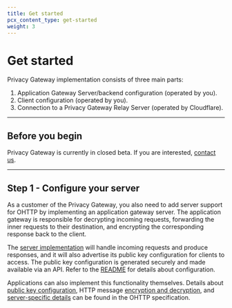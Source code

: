 ```yaml
---
title: Get started
pcx_content_type: get-started
weight: 3
---
```


# Get started

Privacy Gateway implementation consists of three main parts:

1. Application Gateway Server/backend configuration (operated by you).
2. Client configuration (operated by you).
3. Connection to a Privacy Gateway Relay Server (operated by Cloudflare).

---

## Before you begin

Privacy Gateway is currently in closed beta. If you are interested, [contact us](https://www.cloudflare.com/lp/privacy-edge/).

---

## Step 1 - Configure your server

As a customer of the Privacy Gateway, you also need to add server support for OHTTP by implementing an application gateway server. The application gateway is responsible for decrypting incoming requests, forwarding the inner requests to their destination, and encrypting the corresponding response back to the client.

The [server implementation](#resources) will handle incoming requests and produce responses, and it will also advertise its public key configuration for clients to access. The public key configuration is generated securely and made available via an API. Refer to the [README](https://github.com/cloudflare/privacy-gateway-server-go#readme) for details about configuration.

Applications can also implement this functionality themselves. Details about [public key configuration](https://datatracker.ietf.org/doc/html/draft-ietf-ohai-ohttp-05#section-3), HTTP message [encryption and decryption](https://datatracker.ietf.org/doc/html/draft-ietf-ohai-ohttp-05#section-4), and [server-specific details](https://datatracker.ietf.org/doc/html/draft-ietf-ohai-ohttp-05#section-5) can be found in the OHTTP specification.  

### Resources

Use the following resources for help with server configuration:

- **Go**:
    - [Sample gateway server](https://github.com/cloudflare/privacy-gateway-server-go)
    - [Gateway library](https://github.com/chris-wood/ohttp-go)
- **Rust**: [Gateway library](https://github.com/martinthomson/ohttp/tree/main/ohttp-server)
- **JavaScript / Typescript**: [Gateway library](https://github.com/chris-wood/ohttp-js)

---

## Step 2 - Configure your client

As a customer of the Privacy Gateway, you need to set up client-side support for the gateway. Clients are responsible for encrypting requests, sending them to the Cloudflare Privacy Gateway, and then decrypting the corresponding responses.

Additionally, app developers need to [configure the client](#resources-1) to fetch or otherwise discover the gateway’s public key configuration. How this is done depends on how the gateway makes its public key configuration available. If you need help with this configuration, [contact us](https://www.cloudflare.com/lp/privacy-edge/).

### Resources

Use the following resources for help with client configuration:

- **Objective C**: [Sample application](https://github.com/cloudflare/privacy-gateway-client-demo)
- **Rust**: [Client library](https://github.com/martinthomson/ohttp/tree/main/ohttp-client)
- **JavaScript / Typescript**: [Client library](https://github.com/chris-wood/ohttp-js)

---

## Step 3 - Review your application

After you have configured your client and server, review your application to make sure you are only sending intended data to Cloudflare and the application backend. In particular, application data should not contain anything unique to an end-user, as this would invalidate the benefits that OHTTP provides.

- Applications should scrub identifying user data from requests forwarded through the Privacy Gateway. This includes, for example, names, email addresses, phone numbers, etc.
- Applications should encourage users to disable crash reporting when using Privacy Gateway. Crash reports can contain sensitive user information and data, including email addresses.
- Where possible, application data should be encrypted on the client device with a key known only to the client. For example, iOS generally has good support for [client-side encryption (and key synchronization via the KeyChain)](https://developer.apple.com/documentation/security/certificate_key_and_trust_services/keys). Android likely has similar features available.

---

## Step 4 - Relay requests through Cloudflare

Before sending any requests, you need to first set up your account with Cloudflare. That requires [contacting us](https://www.cloudflare.com/lp/privacy-edge/) and providing the URL of your application gateway server.

Then, make sure you are forwarding requests to a mutually agreed URL with the following conventions.

```txt
https://<APPLICATION_NAME>.privacy-gateway.cloudflare.com/
```